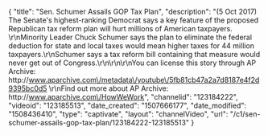{
    "title": "Sen. Schumer Assails GOP Tax Plan",
    "description": "(5 Oct 2017) The Senate's highest-ranking Democrat says a key feature of the proposed Republican tax reform plan will hurt millions of American taxpayers. \r\nMinority Leader Chuck Schumer says the plan to eliminate the federal deduction for state and local taxes would mean higher taxes for 44 million taxpayers.\r\nSchumer says a tax reform bill containing that measure would never get out of Congress.\r\n\r\n\r\nYou can license this story through AP Archive: http:\/\/www.aparchive.com\/metadata\/youtube\/5fb81cb47a2a7d8187e4f2d9395bc0d5 \r\nFind out more about AP Archive: http:\/\/www.aparchive.com\/HowWeWork",
    "channelid": "123184222",
    "videoid": "123185513",
    "date_created": "1507666177",
    "date_modified": "1508436410",
    "type": "captivate",
    "layout": "channelVideo",
    "url": "\/c1\/sen-schumer-assails-gop-tax-plan\/123184222-123185513"
}